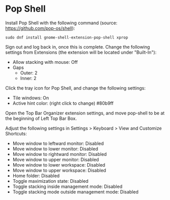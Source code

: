 # Pop Shell

Install Pop Shell with the following command (source: https://github.com/pop-os/shell):

```
sudo dnf install gnome-shell-extension-pop-shell xprop
```

Sign out and log back in, once this is complete. Change the following settings from Extensions (the extension will be located under "Built-In"):

- Allow stacking with mouse: Off
- Gaps
  - Outer: 2
  - Inner: 2

Click the tray icon for Pop Shell, and change the following settings:

- Tile windows: On
- Active hint color: (right click to change) #80b9ff

Open the Top Bar Organizer extension settings, and move pop-shell to be at the beginning of Left Top Bar Box.

Adjust the following settings in Settings > Keyboard > View and Customize Shortcuts:

- Move window to leftward monitor: Disabled
- Move window to lower monitor: Disabled
- Move window to rightward monitor: Disabled
- Move window to upper monitor: Disabled
- Move window to lower workspace: Disabled
- Move window to upper workspace: Disabled
- Home folder: Disabled
- Toggle maximization state: Disabled
- Toggle stacking inside management mode: Disabled
- Toggle stacking mode outside management mode: Disabled
